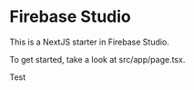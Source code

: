 # Firebase Studio

This is a NextJS starter in Firebase Studio.

To get started, take a look at src/app/page.tsx.

Test
